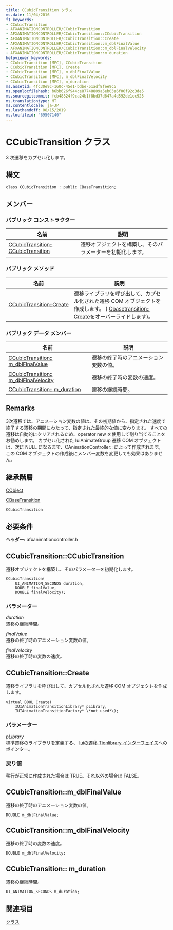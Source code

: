 ```yaml
---
title: CCubicTransition クラス
ms.date: 11/04/2016
f1_keywords:
- CCubicTransition
- AFXANIMATIONCONTROLLER/CCubicTransition
- AFXANIMATIONCONTROLLER/CCubicTransition::CCubicTransition
- AFXANIMATIONCONTROLLER/CCubicTransition::Create
- AFXANIMATIONCONTROLLER/CCubicTransition::m_dblFinalValue
- AFXANIMATIONCONTROLLER/CCubicTransition::m_dblFinalVelocity
- AFXANIMATIONCONTROLLER/CCubicTransition::m_duration
helpviewer_keywords:
- CCubicTransition [MFC], CCubicTransition
- CCubicTransition [MFC], Create
- CCubicTransition [MFC], m_dblFinalValue
- CCubicTransition [MFC], m_dblFinalVelocity
- CCubicTransition [MFC], m_duration
ms.assetid: 4fc30e9c-160c-45e1-bdbe-51adf8fee9c5
ms.openlocfilehash: b6bb626f944ce87748809a5eb03a6f06f92c3de5
ms.sourcegitcommit: fcb48824f9ca24b1f8bd37d647a4d592de1cc925
ms.translationtype: MT
ms.contentlocale: ja-JP
ms.lasthandoff: 08/15/2019
ms.locfileid: "69507140"
---
```

# <a name="ccubictransition-class"></a>CCubicTransition クラス

3 次遷移をカプセル化します。

## <a name="syntax"></a>構文

```
class CCubicTransition : public CBaseTransition;
```

## <a name="members"></a>メンバー

### <a name="public-constructors"></a>パブリック コンストラクター

|名前|説明|
|----------|-----------------|
|[CCubicTransition:: CCubicTransition](#ccubictransition)|遷移オブジェクトを構築し、そのパラメーターを初期化します。|

### <a name="public-methods"></a>パブリック メソッド

|名前|説明|
|----------|-----------------|
|[CCubicTransition::Create](#create)|遷移ライブラリを呼び出して、カプセル化された遷移 COM オブジェクトを作成します。 ( [Cbasetransition:: Create](../../mfc/reference/cbasetransition-class.md#create)をオーバーライドします)。|

### <a name="public-data-members"></a>パブリック データ メンバー

|名前|説明|
|----------|-----------------|
|[CCubicTransition:: m_dblFinalValue](#m_dblfinalvalue)|遷移の終了時のアニメーション変数の値。|
|[CCubicTransition:: m_dblFinalVelocity](#m_dblfinalvelocity)|遷移の終了時の変数の速度。|
|[CCubicTransition:: m_duration](#m_duration)|遷移の継続時間。|

## <a name="remarks"></a>Remarks

3次遷移では、アニメーション変数の値は、その初期値から、指定された速度で終了する遷移の期間にわたって、指定された最終的な値に変わります。 すべての遷移は自動的にクリアされるため、operator new を使用して割り当てることをお勧めします。 カプセル化された IuiAnimateGroup 遷移 COM オブジェクトは、次に NULL になるまで、CAnimationController:: によって作成されます。 この COM オブジェクトの作成後にメンバー変数を変更しても効果はありません。

## <a name="inheritance-hierarchy"></a>継承階層

[CObject](../../mfc/reference/cobject-class.md)

[CBaseTransition](../../mfc/reference/cbasetransition-class.md)

`CCubicTransition`

## <a name="requirements"></a>必要条件

**ヘッダー:** afxanimationcontroller.h

##  <a name="ccubictransition"></a>  CCubicTransition::CCubicTransition

遷移オブジェクトを構築し、そのパラメーターを初期化します。

```
CCubicTransition(
    UI_ANIMATION_SECONDS duration,
    DOUBLE finalValue,
    DOUBLE finalVelocity);
```

### <a name="parameters"></a>パラメーター

*duration*<br/>
遷移の継続時間。

*finalValue*<br/>
遷移の終了時のアニメーション変数の値。

*finalVelocity*<br/>
遷移の終了時の変数の速度。

##  <a name="create"></a>  CCubicTransition::Create

遷移ライブラリを呼び出して、カプセル化された遷移 COM オブジェクトを作成します。

```
virtual BOOL Create(
    IUIAnimationTransitionLibrary* pLibrary,
    IUIAnimationTransitionFactory* \*not used*\);
```

### <a name="parameters"></a>パラメーター

*pLibrary*<br/>
標準遷移のライブラリを定義する、 [Iuiの遷移 Tionlibrary インターフェイス](/windows/win32/api/uianimation/nn-uianimation-iuianimationtransitionlibrary)へのポインター。

### <a name="return-value"></a>戻り値

移行が正常に作成された場合は TRUE。それ以外の場合は FALSE。

##  <a name="m_dblfinalvalue"></a>  CCubicTransition::m_dblFinalValue

遷移の終了時のアニメーション変数の値。

```
DOUBLE m_dblFinalValue;
```

##  <a name="m_dblfinalvelocity"></a>  CCubicTransition::m_dblFinalVelocity

遷移の終了時の変数の速度。

```
DOUBLE m_dblFinalVelocity;
```

##  <a name="m_duration"></a>CCubicTransition:: m_duration

遷移の継続時間。

```
UI_ANIMATION_SECONDS m_duration;
```

## <a name="see-also"></a>関連項目

[クラス](../../mfc/reference/mfc-classes.md)

